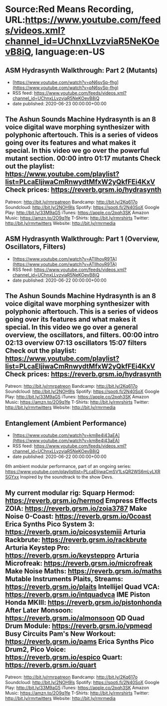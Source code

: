 # Source:Red Means Recording, URL:https://www.youtube.com/feeds/videos.xml?channel_id=UChnxLLvzviaR5NeKOevB8iQ, language:en-US

## ASM Hydrasynth Walkthrough: Part 2 (Mutants)
 - [https://www.youtube.com/watch?v=pN6svSp-fhg](https://www.youtube.com/watch?v=pN6svSp-fhg)
 - RSS feed: https://www.youtube.com/feeds/videos.xml?channel_id=UChnxLLvzviaR5NeKOevB8iQ
 - date published: 2020-06-23 00:00:00+00:00

The Ashun Sounds Machine Hydrasynth is an 8 voice digital wave morphing synthesizer with polyphonic aftertouch. This is a series of videos going over its features and what makes it special. 
In this video we go over the powerful mutant section.
00:00 intro
01:17 mutants
Check out the playlist: https://www.youtube.com/playlist?list=PLcaEIjiwaCmRnwydtMfxW2yQkfFEi4KxV
Check prices: https://reverb.grsm.io/hydrasynth
------------------------------------
Patreon: http://bit.ly/rmrpatreon
Bandcamp: http://bit.ly/2Kq617o
Soundcloud: http://bit.ly/2NOH9Is
Spotify: https://spoti.fi/2N40SoX
Google Play: http://bit.ly/33M9aG5
iTunes: https://apple.co/2pqh3SK
Amazon Music: https://amzn.to/2O9q1fe
T-Shirts: http://bit.ly/rmrshirts
Twitter: http://bit.ly/rmrtwitters
Website: http://bit.ly/rmrmedia

## ASM Hydrasynth Walkthrough: Part 1 (Overview, Oscillators, Filters)
 - [https://www.youtube.com/watch?v=ATIIhoyR9TA](https://www.youtube.com/watch?v=ATIIhoyR9TA)
 - RSS feed: https://www.youtube.com/feeds/videos.xml?channel_id=UChnxLLvzviaR5NeKOevB8iQ
 - date published: 2020-06-22 00:00:00+00:00

The Ashun Sounds Machine Hydrasynth is an 8 voice digital wave morphing synthesizer with polyphonic aftertouch. This is a series of videos going over its features and what makes it special. 
In this video we go over a general overview, the oscillators, and filters.
00:00 intro
02:13 overview
07:13 oscillators
15:07 filters
Check out the playlist: https://www.youtube.com/playlist?list=PLcaEIjiwaCmRnwydtMfxW2yQkfFEi4KxV
Check prices: https://reverb.grsm.io/hydrasynth
------------------------------------
Patreon: http://bit.ly/rmrpatreon
Bandcamp: http://bit.ly/2Kq617o
Soundcloud: http://bit.ly/2NOH9Is
Spotify: https://spoti.fi/2N40SoX
Google Play: http://bit.ly/33M9aG5
iTunes: https://apple.co/2pqh3SK
Amazon Music: https://amzn.to/2O9q1fe
T-Shirts: http://bit.ly/rmrshirts
Twitter: http://bit.ly/rmrtwitters
Website: http://bit.ly/rmrmedia

## Entanglement (Ambient Performance)
 - [https://www.youtube.com/watch?v=km8e4l43aEA](https://www.youtube.com/watch?v=km8e4l43aEA)
 - RSS feed: https://www.youtube.com/feeds/videos.xml?channel_id=UChnxLLvzviaR5NeKOevB8iQ
 - date published: 2020-06-22 00:00:00+00:00

6th ambient modular performance, part of an ongoing series: https://www.youtube.com/playlistlist=PLcaEIjiwaCmSV1LsQR2WS6mLyLXRSGYxx
Inspired by the soundtrack to the show Devs. 

My current modular rig: 
Squarp Hermod: https://reverb.grsm.io/hermod
Empress Effects ZOIA: https://reverb.grsm.io/zoia3787
Make Noise 0-Coast: https://reverb.grsm.io/0coast
Erica Synths Pico System 3: https://reverb.grsm.io/picosystemiii
Arturia Rackbrute: https://reverb.grsm.io/rackbrute
Arturia Keystep Pro: https://reverb.grsm.io/keysteppro
Arturia Microfreak: https://reverb.grsm.io/microfreak
Make Noise Maths: https://reverb.grsm.io/maths
Mutable Instruments Plaits, Streams: https://reverb.grsm.io/plaits
Intellijel Quad VCA: https://reverb.grsm.io/intquadvca
IME Piston Honda MKIII: https://reverb.grsm.io/pistonhonda
After Later Monsoon: https://reverb.grsm.io/almonsoon
QD Quad Drum Module: https://reverb.grsm.io/vpmeqd
Busy Circuits Pam's New Workout: https://reverb.grsm.io/pams
Erica Synths Pico Drum2, Pico Voice: https://reverb.grsm.io/espico
Quart: https://reverb.grsm.io/quart
------------------------------------
Patreon: http://bit.ly/rmrpatreon
Bandcamp: http://bit.ly/2Kq617o
Soundcloud: http://bit.ly/2NOH9Is
Spotify: https://spoti.fi/2N40SoX
Google Play: http://bit.ly/33M9aG5
iTunes: https://apple.co/2pqh3SK
Amazon Music: https://amzn.to/2O9q1fe
T-Shirts: http://bit.ly/rmrshirts
Twitter: http://bit.ly/rmrtwitters
Website: http://bit.ly/rmrmedia

